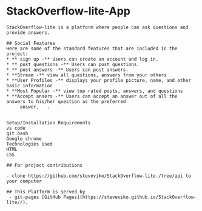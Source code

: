 # StackOverflow-lite-App

	StackOverflow-lite is a platform where people can ask questions and provide answers.
 
	## Social Features
	Here are some of the standard features that are included in the project:
	* ** sign up -** Users can create an account and log in.
	* ** post questions -** Users can post questions.
	* ** post answers -** Users can post answers.
	* **Stream -** view all questions, answers from your others
	* **User Profiles -** displays your profile picture, name, and other basic information
	* **Most Popular -** view top rated posts, answers, and questions
	* **Accept ansers -** Users can accept an answer out of all the answers to his/her question as the preferred 
		 answer.   .   
	

	Setup/Installation Requirements
	vs code
	git bash
	Google chrome
	Technologies Used
	HTML
	CSS

	## For project contributions

	- clone https://github.com/steveviko/StackOverflow-lite-/tree/api to your computer

	## This Platform is served by  
	 - git-pages [GitHub Pages](https://steveviko.github.io/StackOverflow-lite//). 
